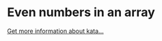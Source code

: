 Even numbers in an array
=
[Get more information about kata...](https://www.codewars.com//kata/5a431c0de1ce0ec33a00000c)
